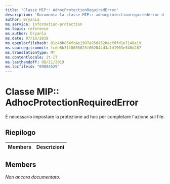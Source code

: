 ```yaml
---
title: 'Classe MIP:: AdhocProtectionRequiredError'
description: 'Documenta la classe MIP:: adhocprotectionrequirederror di Microsoft Information Protection (MIP) SDK.'
author: BryanLa
ms.service: information-protection
ms.topic: reference
ms.author: bryanla
ms.date: 07/16/2019
ms.openlocfilehash: 81c4bb854fc4e1507a95d1528acf0fd1e7146e19
ms.sourcegitcommit: fcde8b31f8685023f002044d3a1d1903e548d207
ms.translationtype: MT
ms.contentlocale: it-IT
ms.lasthandoff: 08/21/2019
ms.locfileid: "69884529"
---
```

# <a name="class-mipadhocprotectionrequirederror"></a>Classe MIP:: AdhocProtectionRequiredError 
È necessario impostare la protezione ad hoc per completare l'azione sul file.
  
## <a name="summary"></a>Riepilogo
 Members                        | Descrizioni                                
--------------------------------|---------------------------------------------
  
## <a name="members"></a>Members
_Non ancora documentato._
